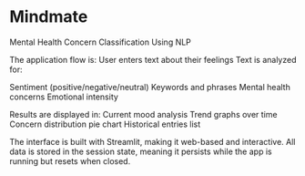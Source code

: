 # Mindmate
Mental Health Concern Classification Using NLP

The application flow is:
User enters text about their feelings
Text is analyzed for:

Sentiment (positive/negative/neutral)
Keywords and phrases
Mental health concerns
Emotional intensity

Results are displayed in:
Current mood analysis
Trend graphs over time
Concern distribution pie chart
Historical entries list

The interface is built with Streamlit, making it web-based and interactive. All data is stored in the session state, meaning it persists while the app is running but resets when closed.
